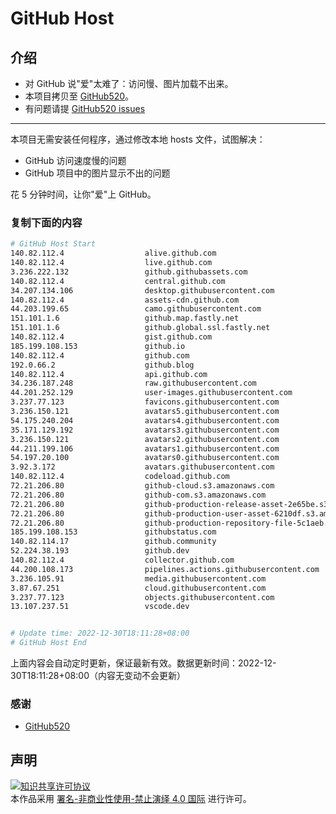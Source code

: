 # GitHub Host
## 介绍
- 对 GitHub 说"爱"太难了：访问慢、图片加载不出来。
- 本项目拷贝至 [GitHub520](https://github.com/521xueweihan/GitHub520)。
- 有问题请提 [GitHub520 issues](https://github.com/521xueweihan/GitHub520/issues/new)

---

本项目无需安装任何程序，通过修改本地 hosts 文件，试图解决：
- GitHub 访问速度慢的问题
- GitHub 项目中的图片显示不出的问题

花 5 分钟时间，让你"爱"上 GitHub。

### 复制下面的内容
```bash
# GitHub Host Start
140.82.112.4                  alive.github.com
140.82.112.4                  live.github.com
3.236.222.132                 github.githubassets.com
140.82.112.4                  central.github.com
34.207.134.106                desktop.githubusercontent.com
140.82.112.4                  assets-cdn.github.com
44.203.199.65                 camo.githubusercontent.com
151.101.1.6                   github.map.fastly.net
151.101.1.6                   github.global.ssl.fastly.net
140.82.112.4                  gist.github.com
185.199.108.153               github.io
140.82.112.4                  github.com
192.0.66.2                    github.blog
140.82.112.4                  api.github.com
34.236.187.248                raw.githubusercontent.com
44.201.252.129                user-images.githubusercontent.com
3.237.77.123                  favicons.githubusercontent.com
3.236.150.121                 avatars5.githubusercontent.com
54.175.240.204                avatars4.githubusercontent.com
35.171.129.192                avatars3.githubusercontent.com
3.236.150.121                 avatars2.githubusercontent.com
44.211.199.106                avatars1.githubusercontent.com
54.197.20.100                 avatars0.githubusercontent.com
3.92.3.172                    avatars.githubusercontent.com
140.82.112.4                  codeload.github.com
72.21.206.80                  github-cloud.s3.amazonaws.com
72.21.206.80                  github-com.s3.amazonaws.com
72.21.206.80                  github-production-release-asset-2e65be.s3.amazonaws.com
72.21.206.80                  github-production-user-asset-6210df.s3.amazonaws.com
72.21.206.80                  github-production-repository-file-5c1aeb.s3.amazonaws.com
185.199.108.153               githubstatus.com
140.82.114.17                 github.community
52.224.38.193                 github.dev
140.82.112.4                  collector.github.com
44.200.108.173                pipelines.actions.githubusercontent.com
3.236.105.91                  media.githubusercontent.com
3.87.67.251                   cloud.githubusercontent.com
3.237.77.123                  objects.githubusercontent.com
13.107.237.51                 vscode.dev


# Update time: 2022-12-30T18:11:28+08:00
# GitHub Host End

```
上面内容会自动定时更新，保证最新有效。数据更新时间：2022-12-30T18:11:28+08:00（内容无变动不会更新）

### 感谢

- [GitHub520](https://github.com/521xueweihan/GitHub520)

## 声明
<a rel="license" href="https://creativecommons.org/licenses/by-nc-nd/4.0/deed.zh"><img alt="知识共享许可协议" style="border-width: 0" src="https://licensebuttons.net/l/by-nc-nd/4.0/88x31.png"></a><br>本作品采用 <a rel="license" href="https://creativecommons.org/licenses/by-nc-nd/4.0/deed.zh">署名-非商业性使用-禁止演绎 4.0 国际</a> 进行许可。